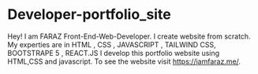 # Developer-portfolio_site
Hey! I am FARAZ Front-End-Web-Developer. I create website from scratch. My experties are in HTML , CSS , JAVASCRIPT , TAILWIND CSS, BOOTSTRAPE 5 , REACT.JS 
I develop this portfolio website using HTML,CSS and javascript. To see the website visit https://iamfaraz.me/. 

